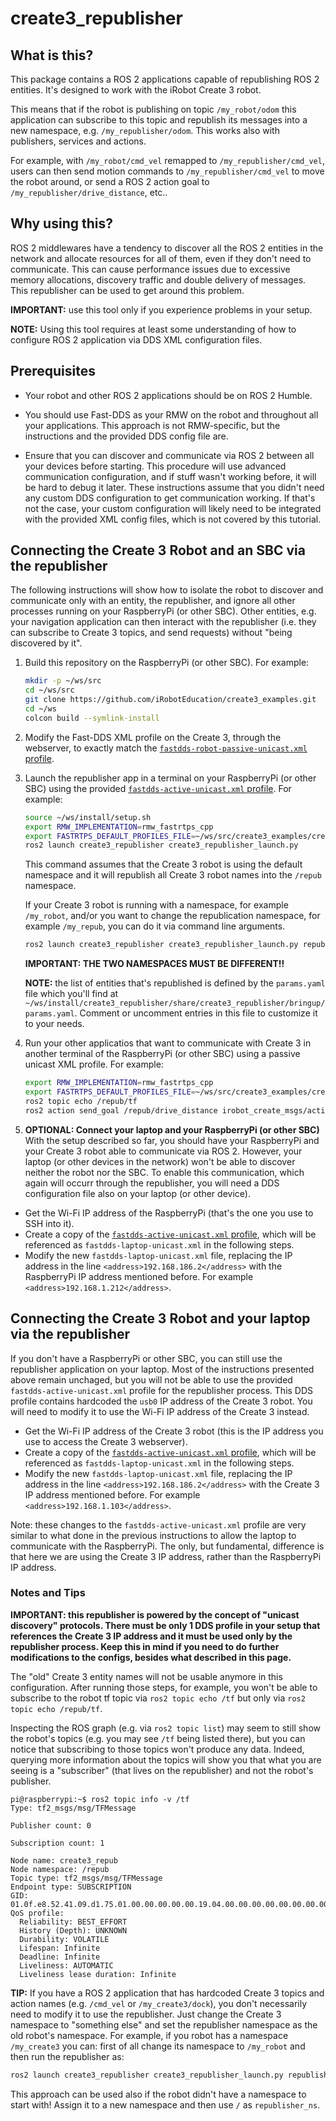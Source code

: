 # create3_republisher

## What is this?

This package contains a ROS 2 applications capable of republishing ROS 2 entities.
It's designed to work with the iRobot Create 3 robot.

This means that if the robot is publishing on topic `/my_robot/odom` this application can subscribe to this topic and republish its messages into a new namespace, e.g. `/my_republisher/odom`.
This works also with publishers, services and actions.

For example, with `/my_robot/cmd_vel` remapped to `/my_republisher/cmd_vel`, users can then send motion commands to `/my_republisher/cmd_vel` to move the robot around, or send a ROS 2 action goal to `/my_republisher/drive_distance`, etc..

## Why using this?

ROS 2 middlewares have a tendency to discover all the ROS 2 entities in the network and allocate resources for all of them, even if they don't need to communicate.
This can cause performance issues due to excessive memory allocations, discovery traffic and double delivery of messages.
This republisher can be used to get around this problem.

**IMPORTANT:** use this tool only if you experience problems in your setup.

**NOTE:** Using this tool requires at least some understanding of how to configure ROS 2 application via DDS XML configuration files.

## Prerequisites

 - Your robot and other ROS 2 applications should be on ROS 2 Humble.

 - You should use Fast-DDS as your RMW on the robot and throughout all your applications.
 This approach is not RMW-specific, but the instructions and the provided DDS config file are.

 - Ensure that you can discover and communicate via ROS 2 between all your devices before starting.
 This procedure will use advanced communication configuration, and if stuff wasn't working before, it will be hard to debug it later.
 These instructions assume that you didn't need any custom DDS configuration to get communication working.
 If that's not the case, your custom configuration will likely need to be integrated with the provided XML config files, which is not covered by this tutorial.

## Connecting the Create 3 Robot and an SBC via the republisher

The following instructions will show how to isolate the robot to discover and communicate only with an entity, the republisher, and ignore all other processes running on your RaspberryPi (or other SBC).
Other entities, e.g. your navigation application can then interact with the republisher (i.e. they can subscribe to Create 3 topics, and send requests) without "being discovered by it".

1. Build this repository on the RaspberryPi (or other SBC).
For example:

    ```bash
    mkdir -p ~/ws/src
    cd ~/ws/src
    git clone https://github.com/iRobotEducation/create3_examples.git
    cd ~/ws
    colcon build --symlink-install
    ```

1. Modify the Fast-DDS XML profile on the Create 3, through the webserver, to exactly match the [`fastdds-robot-passive-unicast.xml` profile](dds-config/fastdds-robot-passive-unicast.xml).

1. Launch the republisher app in a terminal on your RaspberryPi (or other SBC) using the provided [`fastdds-active-unicast.xml` profile](dds-config/fastdds-active-unicast.xml).
For example:

    ```bash
    source ~/ws/install/setup.sh
    export RMW_IMPLEMENTATION=rmw_fastrtps_cpp
    export FASTRTPS_DEFAULT_PROFILES_FILE=~/ws/src/create3_examples/create3_republisher/dds-config/fastdds-active-unicast.xml
    ros2 launch create3_republisher create3_republisher_launch.py
    ```

    This command assumes that the Create 3 robot is using the default namespace and it will republish all Create 3 robot names into the `/repub` namespace.

    If your Create 3 robot is running with a namespace, for example `/my_robot`, and/or you want to change the republication namespace, for example `/my_repub`, you can do it via command line arguments.

    ```bash
    ros2 launch create3_republisher create3_republisher_launch.py republisher_ns:=/my_repub robot_ns:=/my_robot
    ```

    **IMPORTANT: THE TWO NAMESPACES MUST BE DIFFERENT!!**

    **NOTE:** the list of entities that's republished is defined by the `params.yaml` file which you'll find at `~/ws/install/create3_republisher/share/create3_republisher/bringup/params.yaml`.
    Comment or uncomment entries in this file to customize it to your needs.

1. Run your other applicatios that want to communicate with Create 3 in another terminal of the RaspberryPi (or other SBC) using a passive unicast XML profile.
For example:

    ```bash
    export RMW_IMPLEMENTATION=rmw_fastrtps_cpp
    export FASTRTPS_DEFAULT_PROFILES_FILE=~/ws/src/create3_examples/create3_republisher/dds-config/fastdds-passive-unicast.xml
    ros2 topic echo /repub/tf
    ros2 action send_goal /repub/drive_distance irobot_create_msgs/action/DriveDistance "{distance: 0.5,max_translation_speed: 0.15}"
    ```

1. **OPTIONAL: Connect your laptop and your RaspberryPi (or other SBC)**
With the setup described so far, you should have your RaspberryPi and your Create 3 robot able to communicate via ROS 2.
However, your laptop (or other devices in the network) won't be able to discover neither the robot nor the SBC.
To enable this communication, which again will occurr through the republisher, you will need a DDS configuration file also on your laptop (or other device).
  - Get the Wi-Fi IP address of the RaspberryPi (that's the one you use to SSH into it).
  - Create a copy of the [`fastdds-active-unicast.xml` profile](dds-config/fastdds-active-unicast.xml), which will be referenced as `fastdds-laptop-unicast.xml` in the following steps.
  - Modify the new `fastdds-laptop-unicast.xml` file, replacing the IP address in the line `<address>192.168.186.2</address>` with the RaspberryPi IP address mentioned before.
  For example `<address>192.168.1.212</address>`.

## Connecting the Create 3 Robot and your laptop via the republisher

If you don't have a RaspberryPi or other SBC, you can still use the republisher application on your laptop.
Most of the instructions presented above remain unchaged, but you will not be able to use the provided `fastdds-active-unicast.xml` profile for the republisher process.
This DDS profile contains hardcoded the `usb0` IP address of the Create 3 robot.
You will need to modify it to use the Wi-Fi IP address of the Create 3 instead.
  - Get the Wi-Fi IP address of the Create 3 robot (this is the IP address you use to access the Create 3 webserver).
  - Create a copy of the [`fastdds-active-unicast.xml` profile](dds-config/fastdds-active-unicast.xml), which will be referenced as `fastdds-laptop-unicast.xml` in the following steps.
  - Modify the new `fastdds-laptop-unicast.xml` file, replacing the IP address in the line `<address>192.168.186.2</address>` with the Create 3 IP address mentioned before.
  For example `<address>192.168.1.103</address>`.

Note: these changes to the `fastdds-active-unicast.xml` profile are very similar to what done in the previous instructions to allow the laptop to communicate with the RaspberryPi.
The only, but fundamental, difference is that here we are using the Create 3 IP address, rather than the RaspberryPi IP address.


### Notes and Tips

**IMPORTANT: this republisher is powered by the concept of "unicast discovery" protocols. There must be only 1 DDS profile in your setup that references the Create 3 IP address and it must be used only by the republisher process.
Keep this in mind if you need to do further modifications to the configs, besides what described in this page.**

The "old" Create 3 entity names will not be usable anymore in this configuration.
After running those steps, for example, you won't be able to subscribe to the robot tf topic via `ros2 topic echo /tf` but only via `ros2 topic echo /repub/tf`.

Inspecting the ROS graph (e.g. via `ros2 topic list`) may seem to still show the robot's topics (e.g. you may see `/tf` being listed there), but you can notice that subscribing to those topics won't produce any data.
Indeed, querying more information about the topics will show you that what you are seeing is a "subscriber" (that lives on the republisher) and not the robot's publisher.

```
pi@raspberrypi:~$ ros2 topic info -v /tf
Type: tf2_msgs/msg/TFMessage

Publisher count: 0

Subscription count: 1

Node name: create3_repub
Node namespace: /repub
Topic type: tf2_msgs/msg/TFMessage
Endpoint type: SUBSCRIPTION
GID: 01.0f.e8.52.41.09.d1.75.01.00.00.00.00.00.19.04.00.00.00.00.00.00.00.00
QoS profile:
  Reliability: BEST_EFFORT
  History (Depth): UNKNOWN
  Durability: VOLATILE
  Lifespan: Infinite
  Deadline: Infinite
  Liveliness: AUTOMATIC
  Liveliness lease duration: Infinite
```


**TIP:**
If you have a ROS 2 application that has hardcoded Create 3 topics and action names (e.g. `/cmd_vel` or `/my_create3/dock`), you don't necessarily need to modify it to use the republisher.
Just change the Create 3 namespace to "something else" and set the republisher namespace as the old robot's namespace.
For example, if you robot has a namespace `/my_create3` you can: first of all change its namespace to `/my_robot` and then run the republisher as:

```bash 
ros2 launch create3_republisher create3_republisher_launch.py republisher_ns:=/my_create3 robot_ns:=/my_robot
```

This approach can be used also if the robot didn't have a namespace to start with!
Assign it to a new namespace and then use `/` as `republisher_ns`.
